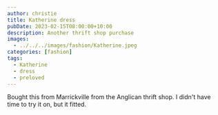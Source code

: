 ```yaml
---
author: christie
title: Katherine dress
pubDate: 2023-02-15T08:00:00+10:00
description: Another thrift shop purchase
images:
  - ../../../images/fashion/Katherine.jpeg
categories: [fashion]
tags:
  - Katherine
  - dress
  - preloved
---
```


Bought this from Marrickville from the Anglican thrift shop. I didn't have time to try it on, but it fitted.

